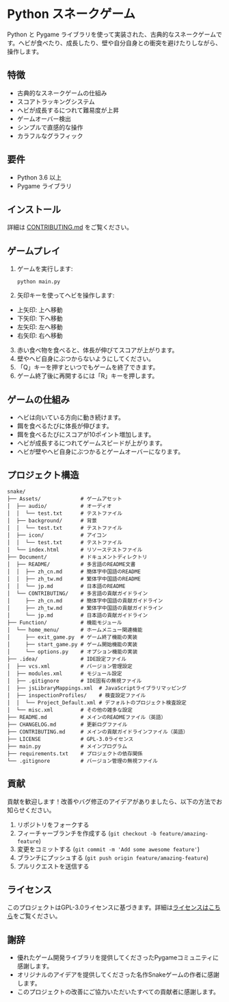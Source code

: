 # Python スネークゲーム

Python と Pygame ライブラリを使って実装された、古典的なスネークゲームです。ヘビが食べたり、成長したり、壁や自分自身との衝突を避けたりしながら、操作します。

## 特徴

- 古典的なスネークゲームの仕組み
- スコアトラッキングシステム
- ヘビが成長するにつれて難易度が上昇
- ゲームオーバー検出
- シンプルで直感的な操作
- カラフルなグラフィック

## 要件

- Python 3.6 以上
- Pygame ライブラリ

## インストール

詳細は [CONTRIBUTING.md](../CONTRIBUTING/jp.md) をご覧ください。

## ゲームプレイ

1. ゲームを実行します:
   ```
   python main.py
   ```

2. 矢印キーを使ってヘビを操作します:
  - 上矢印: 上へ移動
  - 下矢印: 下へ移動
  - 左矢印: 左へ移動
  - 右矢印: 右へ移動

3. 赤い食べ物を食べると、体長が伸びてスコアが上がります。
4. 壁やヘビ自身にぶつからないようにしてください。
5. 「Q」キーを押すといつでもゲームを終了できます。
6. ゲーム終了後に再開するには「R」キーを押します。

## ゲームの仕組み

- ヘビは向いている方向に動き続けます。
- 餌を食べるたびに体長が伸びます。
- 餌を食べるたびにスコアが10ポイント増加します。
- ヘビが成長するにつれてゲームスピードが上がります。
- ヘビが壁やヘビ自身にぶつかるとゲームオーバーになります。

## プロジェクト構造

```
snake/
├── Assets/             # ゲームアセット
│  ├── audio/           # オーディオ
│  │  └── test.txt      # テストファイル
│  ├── background/      # 背景
│  │  └── test.txt      # テストファイル
│  ├── icon/            # アイコン
│  │  └── test.txt      # テストファイル
│  └── index.html       # リソーステストファイル
├── Document/           # ドキュメントディレクトリ
│  ├── README/          # 多言語のREADME文書
│  │  ├── zh_cn.md      # 簡体字中国語のREADME
│  │  ├── zh_tw.md      # 繁体字中国語のREADME
│  │  └── jp.md         # 日本語のREADME
│  └── CONTRIBUTING/    # 多言語の貢献ガイドライン
│     ├── zh_cn.md      # 簡体字中国語の貢献ガイドライン
│     ├── zh_tw.md      # 繁体字中国語の貢献ガイドライン
│     └── jp.md         # 日本語の貢献ガイドライン
├── Function/           # 機能モジュール
│  └── home_menu/       # ホームメニュー関連機能
│     ├── exit_game.py  # ゲーム終了機能の実装
│     ├── start_game.py # ゲーム開始機能の実装
│     └── options.py    # オプション機能の実装
├── .idea/              # IDE設定ファイル
│  ├── vcs.xml          # バージョン管理設定
│  ├── modules.xml      # モジュール設定
│  ├── .gitignore       # IDE固有の無視ファイル
│  ├── jsLibraryMappings.xml  # JavaScriptライブラリマッピング
│  ├── inspectionProfiles/    # 検査設定ファイル
│  │  └── Project_Default.xml # デフォルトのプロジェクト検査設定
│  └── misc.xml         # その他の雑多な設定
├── README.md           # メインのREADMEファイル（英語）
├── CHANGELOG.md        # 更新ログファイル
├── CONTRIBUTING.md     # メインの貢献ガイドラインファイル（英語）
├── LICENSE             # GPL-3.0ライセンス
├── main.py             # メインプログラム
├── requirements.txt    # プロジェクトの依存関係
└── .gitignore          # バージョン管理の無視ファイル
```

## 貢献

貢献を歓迎します！改善やバグ修正のアイデアがありましたら、以下の方法でお知らせください。

1. リポジトリをフォークする
2. フィーチャーブランチを作成する (`git checkout -b feature/amazing-feature`)
3. 変更をコミットする (`git commit -m 'Add some awesome feature'`)
4. ブランチにプッシュする (`git push origin feature/amazing-feature`)
5. プルリクエストを送信する

## ライセンス

このプロジェクトはGPL-3.0ライセンスに基づきます。詳細は[ライセンスはこちら](../../LICENSE)をご覧ください。

## 謝辞

- 優れたゲーム開発ライブラリを提供してくださったPygameコミュニティに感謝します。
- オリジナルのアイデアを提供してくださった名作Snakeゲームの作者に感謝します。
- このプロジェクトの改善にご協力いただいたすべての貢献者に感謝します。